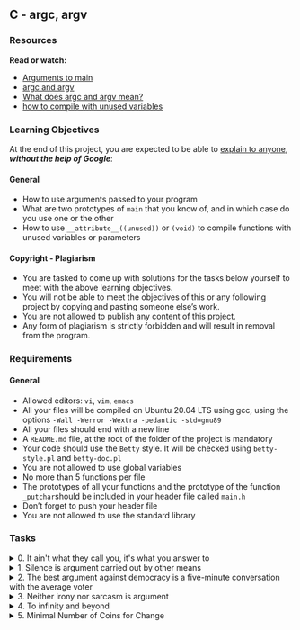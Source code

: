 ## C - argc, argv
### Resources
**Read or watch:**
- [Arguments to main](https://publications.gbdirect.co.uk//c_book/chapter10/arguments_to_main.html)
- [argc and argv](http://crasseux.com/books/ctutorial/argc-and-argv.html)
- [What does argc and argv mean?](https://www.youtube.com/watch?v=aP1ijjeZc24)
- [how to compile with unused variables](https://www.google.com/webhp?q=unused+variable+C)

### Learning Objectives
At the end of this project, you are expected to be able to [explain to anyone](https://fs.blog/feynman-learning-technique/?fbclid=IwAR2K5_BGPVo0QjJXkOIIqNsqcXK4lTskPWJvA0asKQIGtCPWaQBdKmj1Ztg), ***without the help of Google***:

#### General
- How to use arguments passed to your program
- What are two prototypes of ```main``` that you know of, and in which case do you use one or the other
- How to use ```__attribute__((unused))``` or ```(void)``` to compile functions with unused variables or parameters

#### Copyright - Plagiarism
- You are tasked to come up with solutions for the tasks below yourself to meet with the above learning objectives.
- You will not be able to meet the objectives of this or any following project by copying and pasting someone else’s work.
- You are not allowed to publish any content of this project.
- Any form of plagiarism is strictly forbidden and will result in removal from the program.

### Requirements
#### General
- Allowed editors: ```vi```, ```vim```, ```emacs```
- All your files will be compiled on Ubuntu 20.04 LTS using gcc, using the options ```-Wall -Werror -Wextra -pedantic -std=gnu89```
- All your files should end with a new line
- A ```README.md``` file, at the root of the folder of the project is mandatory
- Your code should use the ```Betty``` style. It will be checked using ```betty-style.pl``` and ```betty-doc.pl```
- You are not allowed to use global variables
- No more than 5 functions per file
- The prototypes of all your functions and the prototype of the function ```_putchar```should be included in your header file called ```main.h```
- Don’t forget to push your header file
- You are not allowed to use the standard library

### Tasks

<details>
<summary>0. It ain't what they call you, it's what you answer to</summary>

Write a program that prints its name, followed by a new line.
- If you rename the program, it will print the new name, without having to compile it again
- You should not remove the path before the name of the program

```shell
julien@ubuntu:~/0x0A. argc, argv$ gcc -Wall -pedantic -Werror -Wextra -std=gnu89 0-whatsmyname.c -o mynameis
julien@ubuntu:~/0x0A. argc, argv$ ./mynameis 
./mynameis
julien@ubuntu:~/0x0A. argc, argv$ mv mynameis mynewnameis
julien@ubuntu:~/0x0A. argc, argv$ ./mynewnameis 
./mynewnameis
julien@ubuntu:~/0x0A. argc, argv$
```
***
**Repo:**
- GitHub repository: ```alx-low_level_programming```
- Directory: ```0x0A-argc_argv```
- File: ```0-whatsmyname.c```
</details>


<details>
<summary>1. Silence is argument carried out by other means</summary>

Write a program that prints the number of arguments passed into it.
- Your program should print a number, followed by a new line

```shell
julien@ubuntu:~/0x0A. argc, argv$ gcc -Wall -pedantic -Werror -Wextra -std=gnu89 1-args.c -o nargs
julien@ubuntu:~/0x0A. argc, argv$ ./nargs 
0
julien@ubuntu:~/0x0A. argc, argv$ ./nargs hello
1
julien@ubuntu:~/0x0A. argc, argv$ ./nargs "hello, world"
1
julien@ubuntu:~/0x0A. argc, argv$ ./nargs hello, world
2
julien@ubuntu:~/0x0A. argc, argv$
```
***
**Repo:**
- GitHub repository: ```alx-low_level_programming```
- Directory: ```0x0A-argc_argv```
- File: ```1-args.c```
</details>


<details>
<summary>2. The best argument against democracy is a five-minute conversation with the average voter</summary>

Write a program that prints all arguments it receives.
- All arguments should be printed, including the first one
- Only print one argument per line, ending with a new line

```shell
julien@ubuntu:~/0x0A. argc, argv$ gcc -Wall -pedantic -Werror -Wextra -std=gnu89 2-args.c -o args
julien@ubuntu:~/0x0A. argc, argv$ ./args 
./args
julien@ubuntu:~/0x0A. argc, argv$ ./args You can do anything, but not everything.
./args
You
can
do
anything,
but
not
everything.
julien@ubuntu:~/0x0A. argc, argv$
```
***
**Repo:**
- GitHub repository: ```alx-low_level_programming```
- Directory: ```0x0A-argc_argv```
- File: ```2-args.c```
</details>


<details>
<summary>3. Neither irony nor sarcasm is argument</summary>

Write a program that multiplies two numbers.
- Your program should print the result of the multiplication, followed by a new line
- You can assume that the two numbers and result of the multiplication can be stored in an integer
- If the program does not receive two arguments, your program should print ```Error```, followed by a new line, and return ```1```

```shell
julien@ubuntu:~/0x0A. argc, argv$ gcc -Wall -pedantic -Werror -Wextra -std=gnu89 3-mul.c -o mul
julien@ubuntu:~/0x0A. argc, argv$ ./mul 2 3
6
julien@ubuntu:~/0x0A. argc, argv$ ./mul 2 -3
-6
julien@ubuntu:~/0x0A. argc, argv$ ./mul 2 0
0
julien@ubuntu:~/0x0A. argc, argv$ ./mul 245 3245342
795108790
julien@ubuntu:~/0x0A. argc, argv$ ./mul
Error
julien@ubuntu:~/0x0A. argc, argv$
```
***
**Repo:**
- GitHub repository: ```alx-low_level_programming```
- Directory: ```0x0A-argc_argv```
- File: ```3-mul.c```
</details>


<details>
<summary>4. To infinity and beyond</summary>

Write a program that adds positive numbers.
- Print the result, followed by a new line
- If no number is passed to the program, print ```0```, followed by a new line
- If one of the number contains symbols that are not digits, print ```Error```, followed by a new line, and return ```1```
- You can assume that numbers and the addition of all the numbers can be stored in an ```int```

```shell
julien@ubuntu:~/0x0A. argc, argv$ gcc -Wall -pedantic -Werror -Wextra -std=gnu89 4-add.c -o add
julien@ubuntu:~/0x0A. argc, argv$ ./add 1 1
2
julien@ubuntu:~/0x0A. argc, argv$ ./add 1 10 100 1000
1111
julien@ubuntu:~/0x0A. argc, argv$ ./add 1 2 3 e 4 5
Error
julien@ubuntu:~/0x0A. argc, argv$ ./add
0
julien@ubuntu:~/0x0A. argc, argv$
```
***
**Repo:**
- GitHub repository: ```alx-low_level_programming```
- Directory: ```0x0A-argc_argv```
- File: ```4-add.c```
</details>


<details>
<summary>5. Minimal Number of Coins for Change</summary>

Write a program that prints the minimum number of coins to make change for an amount of money.
- Usage: ```./change cents```
- where ```cents``` is the amount of cents you need to give back
- if the number of arguments passed to your program is not exactly ```1```, print ```Error```, followed by a new line, and return ```1```
- you should use ```atoi``` to parse the parameter passed to your program
- If the number passed as the argument is negative, print ```0```, followed by a new line
- You can use an unlimited number of coins of values 25, 10, 5, 2, and 1 cent

```shell
julien@ubuntu:~/0x0A. argc, argv$ gcc -Wall -pedantic -Werror -Wextra -std=gnu89 100-change.c -o change
julien@ubuntu:~/0x0A. argc, argv$ ./change 
Error
julien@ubuntu:~/0x0A. argc, argv$ ./change 10
1
julien@ubuntu:~/0x0A. argc, argv$ ./change 100
4
julien@ubuntu:~/0x0A. argc, argv$ ./change 101
5
julien@ubuntu:~/0x0A. argc, argv$ ./change 13
3
julien@ubuntu:~/0x0A. argc, argv$
```
***
**Repo:**
- GitHub repository: ```alx-low_level_programming```
- Directory: ```0x0A-argc_argv```
- File: ```100-change.c```
</details>
